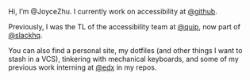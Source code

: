 Hi, I’m @JoyceZhu. I currently work on accessibility at [@github](https://github.com/github).

Previously, I was the TL of the accessibility team at [@quip](https://github.com/quip), now part of [@slackhq](https://github.com/slackhq).

You can also find a personal site, my dotfiles (and other things I want to stash in a VCS),
tinkering with mechanical keyboards, and some of my previous work interning at [@edx](https://github.com/edx) in my repos. 
